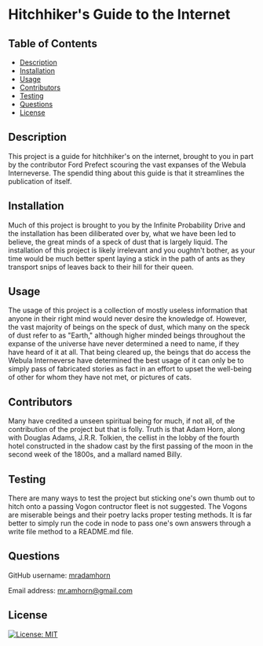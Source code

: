 # Hitchhiker's Guide to the Internet

  ## Table of Contents
  - [Description](#description)
  - [Installation](#installation)
  - [Usage](#usage)
  - [Contributors](#contributors)
  - [Testing](#testing)
  - [Questions](#questions)
  - [License](#license)

  ## Description
  This project is a guide for hitchhiker's on the internet, brought to you in part by the contributor Ford Prefect scouring the vast expanses of the Webula Interneverse. The spendid thing about this guide is that it streamlines the publication of itself.

  ## Installation
  Much of this project is brought to you by the Infinite Probability Drive and the installation has been diliberated over by, what we have been led to believe, the great minds of a speck of dust that is largely liquid. The installation of this project is likely irrelevant and you oughtn't bother, as your time would be much better spent laying a stick in the path of ants as they transport snips of leaves back to their hill for their queen.

  ## Usage
  The usage of this project is a collection of mostly useless information that anyone in their right mind would never desire the knowledge of. However, the vast majority of beings on the speck of dust, which many on the speck of dust refer to as "Earth," although higher minded beings throughout the expanse of the universe have never determined a need to name, if they have heard of it at all. That being cleared up, the beings that do access the Webula Interneverse have determined the best usage of it can only be to simply pass of fabricated stories as fact in an effort to upset the well-being of other for whom they have not met, or pictures of cats.

  ## Contributors
  Many have credited a unseen spiritual being for much, if not all, of the contribution of the project but that is folly. Truth is that Adam Horn, along with Douglas Adams, J.R.R. Tolkien, the cellist in the lobby of the fourth hotel constructed in the shadow cast by the first passing of the moon in the second week of the 1800s, and a mallard named Billy.

  ## Testing
  There are many ways to test the project but sticking one's own thumb out to hitch onto a passing Vogon contructor fleet is not suggested. The Vogons are miserable beings and their poetry lacks proper testing methods. It is far better to simply run the code in node to pass one's own answers through a write file method to a README.md file.

  ## Questions
  GitHub username: [mradamhorn](https://github.com/mradamhorn)

  Email address: mr.amhorn@gmail.com

  ## License
  [![License: MIT](https://img.shields.io/badge/License-MIT-yellow.svg)](https://opensource.org/licenses/MIT)
